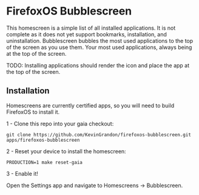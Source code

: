 # FirefoxOS Bubblescreen

This homescreen is a simple list of all installed applications. It is not complete as it does not yet support bookmarks, installation, and uninstallation. Bubblescreen bubbles the most used applications to the top of the screen as you use them. Your most used applications, always being at the top of the screen.

TODO: Installing applications should render the icon and place the app at the top of the screen.

## Installation

Homescreens are currently certified apps, so you will need to build FirefoxOS to install it.

1 - Clone this repo into your gaia checkout:
```
git clone https://github.com/KevinGrandon/firefoxos-bubblescreen.git apps/firefoxos-bubblescreen
```

2 - Reset your device to install the homescreen:
```
PRODUCTION=1 make reset-gaia
```

3 - Enable it!

Open the Settings app and navigate to Homescreens -> Bubblescreen.
